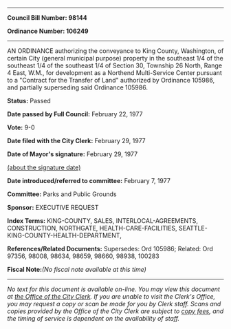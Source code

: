 

********

**Council Bill Number: 98144**
   
**Ordinance Number: 106249**
********

 AN ORDINANCE authorizing the conveyance to King County, Washington, of certain City (general municipal purpose) property in the southeast 1/4 of the southeast 1/4 of the southeast 1/4 of Section 30, Township 26 North, Range 4 East, W.M., for development as a Northend Multi-Service Center pursuant to a "Contract for the Transfer of Land" authorized by Ordinance 105986, and partially superseding said Ordinance 105986.

**Status:** Passed
   
**Date passed by Full Council:** February 22, 1977
   
**Vote:** 9-0
   
**Date filed with the City Clerk:** February 29, 1977
   
**Date of Mayor's signature:** February 29, 1977
   
[(about the signature date)](/~public/approvaldate.htm)
   
   
   
**Date introduced/referred to committee:** February 7, 1977
   
**Committee:** Parks and Public Grounds
   
**Sponsor:** EXECUTIVE REQUEST
   
   
**Index Terms:** KING-COUNTY, SALES, INTERLOCAL-AGREEMENTS, CONSTRUCTION, NORTHGATE, HEALTH-CARE-FACILITIES, SEATTLE-KING-COUNTY-HEALTH-DEPARTMENT,

**References/Related Documents:** Supersedes: Ord 105986; Related: Ord 97356, 98008, 98634, 98659, 98660, 98938, 100283

**Fiscal Note:**_(No fiscal note available at this time)_
********

_No text for this document is available on-line. You may view this document at [the Office of the City Clerk](http://www.seattle.gov/leg/clerk/contactUs.htm). If you are unable to visit the Clerk's Office, you may request a copy or scan be made for you by Clerk staff. Scans and copies provided by the Office of the City Clerk are subject to [copy fees](http://clerk.seattle.gov/~public/clerkfees.htm), and the timing of service is dependent on the availability of staff._

